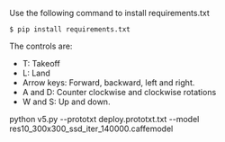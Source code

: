 Use the following command to install requirements.txt
```
$ pip install requirements.txt
```

The controls are:
- T: Takeoff
- L: Land
- Arrow keys: Forward, backward, left and right.
- A and D: Counter clockwise and clockwise rotations
- W and S: Up and down.

python v5.py --prototxt deploy.prototxt.txt --model res10_300x300_ssd_iter_140000.caffemodel